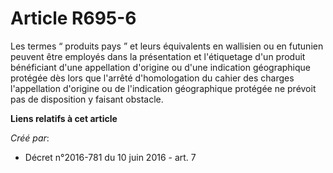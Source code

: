 # Article R695-6

Les termes “ produits pays ” et leurs équivalents en wallisien ou en futunien peuvent être employés dans la présentation et
l'étiquetage d'un produit bénéficiant d'une appellation d'origine ou d'une indication géographique protégée dès lors que
l'arrêté d'homologation du cahier des charges l'appellation d'origine ou de l'indication géographique protégée ne prévoit pas
de disposition y faisant obstacle.

**Liens relatifs à cet article**

_Créé par_:

  - Décret n°2016-781 du 10 juin 2016 - art. 7
